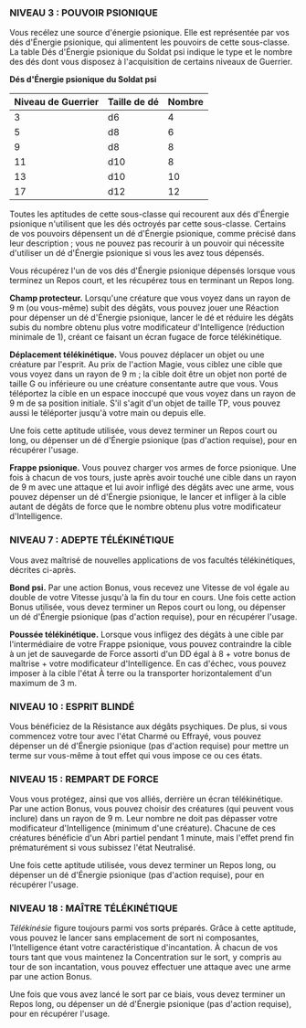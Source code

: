 
### NIVEAU 3 : POUVOIR PSIONIQUE

Vous recélez une source d'énergie psionique. Elle est représentée par vos dés d'Énergie psionique, qui alimentent les pouvoirs de cette sous-classe. La table Dés d'Énergie psionique du Soldat psi indique le type et le nombre des dés dont vous disposez à l'acquisition de certains niveaux de Guerrier.

**Dés d'Énergie psionique du Soldat psi**

|Niveau de Guerrier|Taille de dé|Nombre|
|---|---|---|
|3|d6|4|
|5|d8|6|
|9|d8|8|
|11|d10|8|
|13|d10|10|
|17|d12|12|

Toutes les aptitudes de cette sous-classe qui recourent aux dés d'Énergie psionique n'utilisent que les dés octroyés par cette sous-classe. Certains de vos pouvoirs dépensent un dé d'Énergie psionique, comme précisé dans leur description ; vous ne pouvez pas recourir à un pouvoir qui nécessite d'utiliser un dé d'Énergie psionique si vous les avez tous dépensés.

Vous récupérez l'un de vos dés d'Énergie psionique dépensés lorsque vous terminez un Repos court, et les récupérez tous en terminant un Repos long.

**Champ protecteur.** Lorsqu'une créature que vous voyez dans un rayon de 9 m (ou vous-même) subit des dégâts, vous pouvez jouer une Réaction pour dépenser un dé d'Énergie psionique, lancer le dé et réduire les dégâts subis du nombre obtenu plus votre modificateur d'Intelligence (réduction minimale de 1), créant ce faisant un écran fugace de force télékinétique.

**Déplacement télékinétique.** Vous pouvez déplacer un objet ou une créature par l'esprit. Au prix de l'action Magie, vous ciblez une cible que vous voyez dans un rayon de 9 m ; la cible doit être un objet non porté de taille G ou inférieure ou une créature consentante autre que vous. Vous téléportez la cible en un espace inoccupé que vous voyez dans un rayon de 9 m de sa position initiale. S'il s'agit d'un objet de taille TP, vous pouvez aussi le téléporter jusqu'à votre main ou depuis elle.

Une fois cette aptitude utilisée, vous devez terminer un Repos court ou long, ou dépenser un dé d'Énergie psionique (pas d'action requise), pour en récupérer l'usage.

**Frappe psionique.** Vous pouvez charger vos armes de force psionique. Une fois à chacun de vos tours, juste après avoir touché une cible dans un rayon de 9 m avec une attaque et lui avoir infligé des dégâts avec une arme, vous pouvez dépenser un dé d'Énergie psionique, le lancer et infliger à la cible autant de dégâts de force que le nombre obtenu plus votre modificateur d'Intelligence.

### NIVEAU 7 : ADEPTE TÉLÉKINÉTIQUE

Vous avez maîtrisé de nouvelles applications de vos facultés télékinétiques, décrites ci-après.

**Bond psi.** Par une action Bonus, vous recevez une Vitesse de vol égale au double de votre Vitesse jusqu'à la fin du tour en cours. Une fois cette action Bonus utilisée, vous devez terminer un Repos court ou long, ou dépenser un dé d'Énergie psionique (pas d'action requise), pour en récupérer l'usage.

**Poussée télékinétique.** Lorsque vous infligez des dégâts à une cible par l'intermédiaire de votre Frappe psionique, vous pouvez contraindre la cible à un jet de sauvegarde de Force assorti d'un DD égal à 8 + votre bonus de maîtrise + votre modificateur d'Intelligence. En cas d'échec, vous pouvez imposer à la cible l'état À terre ou la transporter horizontalement d'un maximum de 3 m.

### NIVEAU 10 : ESPRIT BLINDÉ

Vous bénéficiez de la Résistance aux dégâts psychiques. De plus, si vous commencez votre tour avec l'état Charmé ou Effrayé, vous pouvez dépenser un dé d'Énergie psionique (pas d'action requise) pour mettre un terme sur vous-même à tout effet qui vous impose ce ou ces états.

### NIVEAU 15 : REMPART DE FORCE

Vous vous protégez, ainsi que vos alliés, derrière un écran télékinétique. Par une action Bonus, vous pouvez choisir des créatures (qui peuvent vous inclure) dans un rayon de 9 m. Leur nombre ne doit pas dépasser votre modificateur d'Intelligence (minimum d'une créature). Chacune de ces créatures bénéficie d'un Abri partiel pendant 1 minute, mais l'effet prend fin prématurément si vous subissez l'état Neutralisé.

Une fois cette aptitude utilisée, vous devez terminer un Repos long, ou dépenser un dé d'Énergie psionique (pas d'action requise), pour en récupérer l'usage.

### NIVEAU 18 : MAÎTRE TÉLÉKINÉTIQUE

_Télékinésie_ figure toujours parmi vos sorts préparés. Grâce à cette aptitude, vous pouvez le lancer sans emplacement de sort ni composantes, l'Intelligence étant votre caractéristique d'incantation. À chacun de vos tours tant que vous maintenez la Concentration sur le sort, y compris au tour de son incantation, vous pouvez effectuer une attaque avec une arme par une action Bonus.

Une fois que vous avez lancé le sort par ce biais, vous devez terminer un Repos long, ou dépenser un dé d'Énergie psionique (pas d'action requise), pour en récupérer l'usage.